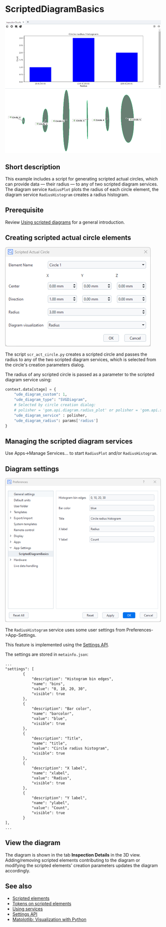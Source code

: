 # ScriptedDiagramBasics

![Circle radius histogram](scripted_diagram-histogram.png)

## Short description

This example includes a script for generating scripted actual circles, which can provide data &mdash; their radius &mdash; to any of two scripted diagram services. The diagram service `RadiusPlot` plots the radius of each circle element, the diagram service `RadiusHistogram` creates a radius histogram.

## Prerequisite

Review [Using scripted diagrams](https://zeissiqs.github.io/zeiss-inspect-addon-api/2025/howtos/using_scripted_diagrams/using_scripted_diagrams.html) for a general introduction.

## Creating scripted actual circle elements

![Scripted circle creation parameters dialog](scripted_circle_dialog.png)

The script `scr_act_circle.py` creates a scripted circle and passes the radius to any of the two scripted diagram services, which is selected from the circle's creation parameters dialog.

The radius of any scripted circle is passed as a parameter to the scripted diagram service using:
``` python
context.data[stage] = {
    "ude_diagram_custom": 1,
    "ude_diagram_type": "SVGDiagram",
    # Selected by circle creation dialog:
    # polisher = 'gom.api.diagram.radius_plot' or polisher = 'gom.api.statistics.radius_histogram'
    "ude_diagram_service" : polisher,
    "ude_diagram_radius": params['radius']
}
```

## Managing the scripted diagram services

Use Apps->Manage Services... to start `RadiusPlot` and/or `RadiusHistogram`.

## Diagram settings

![App-Settings](app_settings.png)

The `RadiusHistogram` service uses some user settings from Preferences->App-Settings.

This feature is implemented using the [Settings API](https://zeissiqs.github.io/zeiss-inspect-addon-api/2025/python_api/python_api.html#gom-api-settings).

The settings are stored in `metainfo.json`:
```
...
"settings": [
        {
            "description": "Histogram bin edges",
            "name": "bins",
            "value": "0, 10, 20, 30",
            "visible": true
        },
        {
            "description": "Bar color",
            "name": "barcolor",
            "value": "blue",
            "visible": true
        },
        {
            "description": "Title",
            "name": "title",
            "value": "Circle radius histogram",
            "visible": true
        },
        {
            "description": "X label",
            "name": "xlabel",
            "value": "Radius",
            "visible": true
        },
        {
            "description": "Y label",
            "name": "ylabel",
            "value": "Count",
            "visible": true
        }
],
...
```

## View the diagram

The diagram is shown in the tab **Inspection Details** in the 3D view. Adding/removing scripted elements contributing to the diagram or modifying the scripted elements' creation parameters updates the diagram accordingly.

## See also

* [Scripted elements](https://zeissiqs.github.io/zeiss-inspect-addon-api/2025/howtos/scripted_elements/scripted_elements_toc.html)
* [Tokens on scripted elements](https://zeissiqs.github.io/zeiss-inspect-addon-api/2025/howtos/scripted_elements/tokens_on_scripted_elements.html)
* [Using services](https://zeissiqs.github.io/zeiss-inspect-addon-api/2025/howtos/using_services/using_services.html)
* [Settings API](https://zeissiqs.github.io/zeiss-inspect-addon-api/2025/python_api/python_api.html#gom-api-settings)
* [Matplotlib: Visualization with Python](https://matplotlib.org/)

